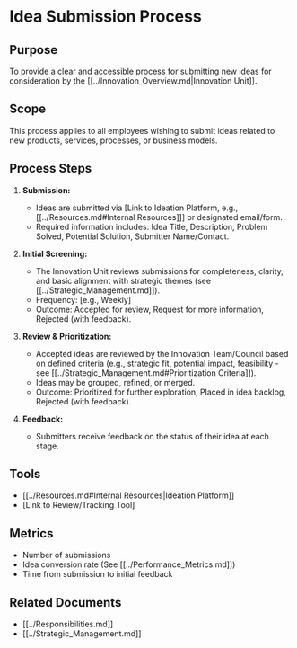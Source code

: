 # Idea Submission Process

## Purpose

To provide a clear and accessible process for submitting new ideas for consideration by the [[../Innovation_Overview.md|Innovation Unit]].

## Scope

This process applies to all employees wishing to submit ideas related to new products, services, processes, or business models.

## Process Steps

1.  **Submission:**
    *   Ideas are submitted via [Link to Ideation Platform, e.g., [[../Resources.md#Internal Resources]]] or designated email/form.
    *   Required information includes: Idea Title, Description, Problem Solved, Potential Solution, Submitter Name/Contact.

2.  **Initial Screening:**
    *   The Innovation Unit reviews submissions for completeness, clarity, and basic alignment with strategic themes (see [[../Strategic_Management.md]]).
    *   Frequency: [e.g., Weekly]
    *   Outcome: Accepted for review, Request for more information, Rejected (with feedback).

3.  **Review & Prioritization:**
    *   Accepted ideas are reviewed by the Innovation Team/Council based on defined criteria (e.g., strategic fit, potential impact, feasibility - see [[../Strategic_Management.md#Prioritization Criteria]]).
    *   Ideas may be grouped, refined, or merged.
    *   Outcome: Prioritized for further exploration, Placed in idea backlog, Rejected (with feedback).

4.  **Feedback:**
    *   Submitters receive feedback on the status of their idea at each stage.

## Tools

*   [[../Resources.md#Internal Resources|Ideation Platform]]
*   [Link to Review/Tracking Tool]

## Metrics

*   Number of submissions
*   Idea conversion rate (See [[../Performance_Metrics.md]])
*   Time from submission to initial feedback

## Related Documents

*   [[../Responsibilities.md]]
*   [[../Strategic_Management.md]] 